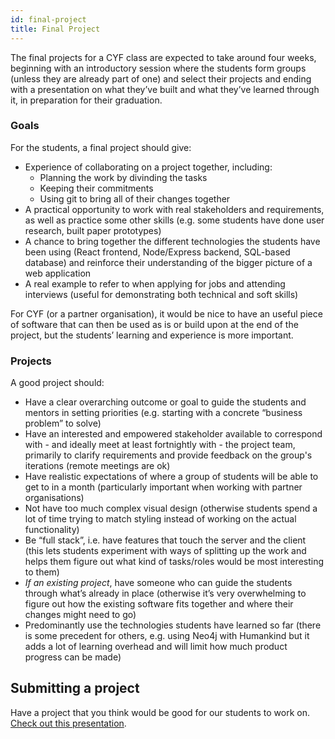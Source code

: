 ```yaml
---
id: final-project
title: Final Project
---
```


The final projects for a CYF class are expected to take around four weeks, beginning with an introductory session where the students form groups (unless they are already part of one) and select their projects and ending with a presentation on what they’ve built and what they’ve learned through it, in preparation for their graduation.

### Goals

For the students, a final project should give:

- Experience of collaborating on a project together, including:
  - Planning the work by divinding the tasks
  - Keeping their commitments
  - Using git to bring all of their changes together
- A practical opportunity to work with real stakeholders and requirements, as well as practice some other skills (e.g. some students have done user research, built paper prototypes)
- A chance to bring together the different technologies the students have been using (React frontend, Node/Express backend, SQL-based database) and reinforce their understanding of the bigger picture of a web application
- A real example to refer to when applying for jobs and attending interviews (useful for demonstrating both technical and soft skills)

For CYF (or a partner organisation), it would be nice to have an useful piece of software that can then be used as is or build upon at the end of the project, but the students’ learning and experience is more important.

### Projects

A good project should:

- Have a clear overarching outcome or goal to guide the students and mentors in setting priorities (e.g. starting with a concrete “business problem” to solve)
- Have an interested and empowered stakeholder available to correspond with - and ideally meet at least fortnightly with - the project team, primarily to clarify requirements and provide feedback on the group's iterations (remote meetings are ok)
- Have realistic expectations of where a group of students will be able to get to in a month (particularly important when working with partner organisations)
- Not have too much complex visual design (otherwise students spend a lot of time trying to match styling instead of working on the actual functionality)
- Be “full stack”, i.e. have features that touch the server and the client (this lets students experiment with ways of splitting up the work and helps them figure out what kind of tasks/roles would be most interesting to them)
- _If an existing project_, have someone who can guide the students through what’s already in place (otherwise it’s very overwhelming to figure out how the existing software fits together and where their changes might need to go)
- Predominantly use the technologies students have learned so far (there is some precedent for others, e.g. using Neo4j with Humankind but it adds a lot of learning overhead and will limit how much product progress can be made)

## Submitting a project

Have a project that you think would be good for our students to work on. [Check out this presentation](https://docs.google.com/presentation/d/1-rj0NAncIhIZuay6TXEyUeuXFFUnE7vmN12223rHZOI/edit?usp=sharing).
